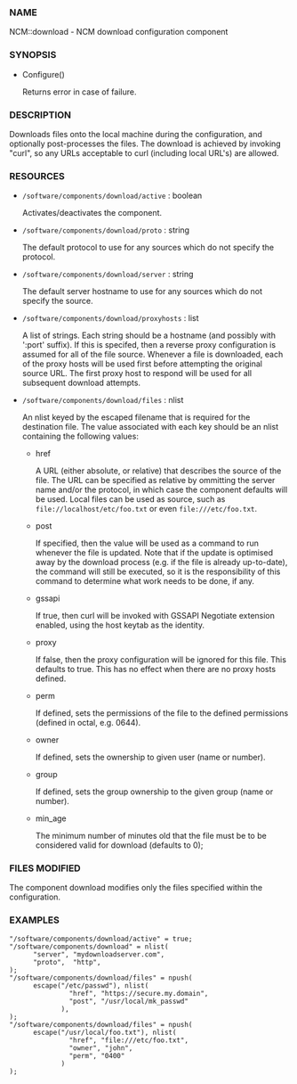 
### NAME

NCM::download - NCM download configuration component

### SYNOPSIS

- Configure()

    Returns error in case of failure.

### DESCRIPTION

Downloads files onto the local machine during the configuration, and
optionally post-processes the files. The download is achieved by
invoking "curl", so any URLs acceptable to curl (including local
URL's) are allowed.

### RESOURCES

- `/software/components/download/active` : boolean

    Activates/deactivates the component.

- `/software/components/download/proto` : string

    The default protocol to use for any sources which do not
    specify the protocol.

- `/software/components/download/server` : string

    The default server hostname to use for any sources which
    do not specify the source.

- `/software/components/download/proxyhosts` : list

    A list of strings. Each string should be a hostname (and possibly with ':port'
    suffix). If this is specifed, then a reverse proxy configuration is assumed
    for all of the file source. Whenever a file is downloaded, each of the
    proxy hosts will be used first before attempting the original source URL. The
    first proxy host to respond will be used for all subsequent download attempts.

- `/software/components/download/files` : nlist

    An nlist keyed by the escaped filename that is required for the
    destination file. The value associated with each key should be an
    nlist containing the following values:

    - href

        A URL (either absolute, or relative) that describes the source of the
        file. The URL can be specified as relative by ommitting the server
        name and/or the protocol, in which case the component defaults will be
        used. Local files can be used as source, such as
        `file://localhost/etc/foo.txt` or even `file:///etc/foo.txt`.

    - post

        If specified, then the value will be used as a command to run
        whenever the file is updated. Note that if the update is
        optimised away by the download process (e.g. if the file is
        already up-to-date), the command will still be executed, so it
        is the responsibility of this command to determine what work
        needs to be done, if any.

    - gssapi

        If true, then curl will be invoked with GSSAPI Negotiate
        extension enabled, using the host keytab as the identity.

    - proxy

        If false, then the proxy configuration will be ignored for
        this file. This defaults to true. This has no effect when
        there are no proxy hosts defined.

    - perm

        If defined, sets the permissions of the file to the defined
        permissions (defined in octal, e.g. 0644).

    - owner

        If defined, sets the ownership to given user (name or number).

    - group

        If defined, sets the group ownership to the given group (name or number).

    - min\_age

        The minimum number of minutes old that the file must be to be considered valid for download (defaults to 0);

### FILES MODIFIED

The component download modifies only the files specified within
the configuration.

### EXAMPLES

    "/software/components/download/active" = true;
    "/software/components/download" = nlist(
          "server", "mydownloadserver.com",
          "proto",  "http",
    );
    "/software/components/download/files" = npush(
          escape("/etc/passwd"), nlist(
                   "href", "https://secure.my.domain",
                   "post", "/usr/local/mk_passwd"
                 ),
    );
    "/software/components/download/files" = npush(
          escape("/usr/local/foo.txt"), nlist(
                   "href", "file:///etc/foo.txt",
                   "owner", "john",
                   "perm", "0400"
                 )
    );

